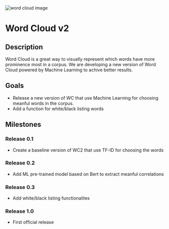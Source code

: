 <img loading="lazy" class="aling:center" src="https://drive.google.com/uc?export=view&id=1k0bjQaJU0bdenS1Lo66-dbHlhrVQipDo" alt="word cloud image">

# Word Cloud v2

## Description
Word Cloud is a great way to visually represent which words have more prominence most in a corpus.
We are developing a new version of Word Cloud powered by Machine Learning to achive better results. 

## Goals
- Release a new version of WC that use Machine Learning for choosing meanful words in the corpus.
- Add a function for white/black listing words

## Milestones
### Release 0.1
- Create a baseline version of WC2 that use TF-ID for choosing the words

### Release 0.2
- Add ML pre-trained model based on Bert to extract meanful correlations

### Release 0.3
- Add white/black listing functionalites

### Release 1.0
- First official release
